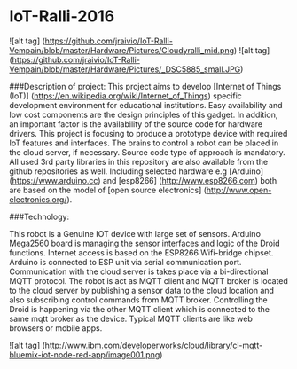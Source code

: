 # IoT-Ralli-2016
![alt tag] (https://github.com/jraivio/IoT-Ralli-Vempain/blob/master/Hardware/Pictures/Cloudyralli_mid.png) ![alt tag] (https://github.com/jraivio/IoT-Ralli-Vempain/blob/master/Hardware/Pictures/_DSC5885_small.JPG)

###Description of project:
This project aims to develop [Internet of Things (IoT)] (https://en.wikipedia.org/wiki/Internet_of_Things) specific development environment for educational institutions. Easy availability and low cost components are the design principles of this gadget. In addition, an important factor is the availability of the source code for hardware drivers. This project is focusing to produce a prototype device with required IoT features and interfaces. The brains to control a robot can be placed in the cloud server, if necessary.
Source code type of approach is mandatory. All used 3rd party libraries in this repository are also available from the github repositories as well. Including selected hardware e.g [Arduino] (https://www.arduino.cc) and [esp8266] (http://www.esp8266.com) both are based on the model of [open source electronics] (http://www.open-electronics.org/). 

###Technology:    

This robot is a Genuine IOT device with large set of sensors. Arduino Mega2560 board is managing the sensor interfaces and logic of the Droid functions. Internet access is based on the ESP8266 Wifi-bridge chipset. Arduino is connected to ESP unit via serial communication port. Communication with the cloud server is takes place via a bi-directional MQTT protocol. The robot is act as MQTT client and MQTT broker is located to the cloud server by publishing a sensor data to the cloud location and also subscribing control commands from MQTT broker. Controlling the Droid is happening via the other MQTT client which is connected to the same mqtt broker as the device. Typical MQTT clients are like web browsers or mobile apps.    

![alt tag] (http://www.ibm.com/developerworks/cloud/library/cl-mqtt-bluemix-iot-node-red-app/image001.png)
